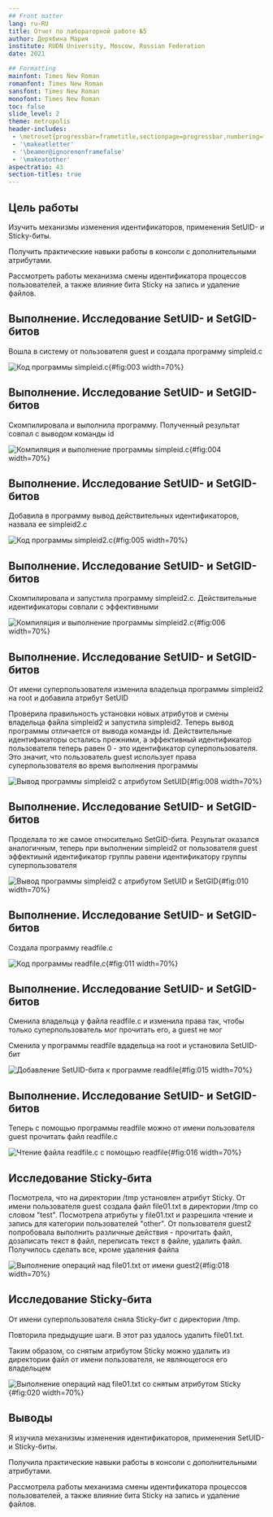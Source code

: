 ```yaml
---
## Front matter
lang: ru-RU
title: Отчет по лабораторной работе №5
author: Дерябина Мария
institute: RUDN University, Moscow, Russian Federation
date: 2021

## Formatting
mainfont: Times New Roman
romanfont: Times New Roman
sansfont: Times New Roman
monofont: Times New Roman
toc: false
slide_level: 2
theme: metropolis
header-includes:
 - \metroset{progressbar=frametitle,sectionpage=progressbar,numbering=fraction}
 - '\makeatletter'
 - '\beamer@ignorenonframefalse'
 - '\makeatother'
aspectratio: 43
section-titles: true
---
```


## Цель работы

Изучить механизмы изменения идентификаторов, применения
SetUID- и Sticky-биты. 

Получить практические навыки работы в консоли с дополнительными атрибутами. 

Рассмотреть работы механизма
смены идентификатора процессов пользователей, а также влияние бита
Sticky на запись и удаление файлов.


## Выполнение. Исследование SetUID- и SetGID-битов

Вошла в систему от пользователя guest и создала программу simpleid.c

![Код программы simpleid.c](../image/3.png){#fig:003 width=70%}

## Выполнение. Исследование SetUID- и SetGID-битов

Скомпилировала и выполнила программу. Полученный результат совпал с выводом команды id

![Компиляция и выполнение программы simpleid.c](../image/4.png){#fig:004 width=70%}

## Выполнение. Исследование SetUID- и SetGID-битов

Добавила в программу вывод действительных идентификаторов, назвала ее simpleid2.c

![Код программы simpleid2.c](../image/5.png){#fig:005 width=70%}

## Выполнение. Исследование SetUID- и SetGID-битов

Скомпилировала и запустила программу simpleid2.c. Действительные идентификаторы совпали с эффективными

![Компиляция и выполнение программы simpleid2.c](../image/6.png){#fig:006 width=70%}

## Выполнение. Исследование SetUID- и SetGID-битов

От имени суперпользователя изменила владельца программы simpleid2 на root и добавила атрибут SetUID

Проверила правильность установки новых атрибутов и смены владельца файла simpleid2 и запустила simpleid2. Теперь вывод программы отличается от вывода команды id. Действительные идентификаторы остались прежними, а эффективный идентификатор пользователя теперь равен 0 - это идентификатор суперпользователя. Это значит, что пользователь guest использует права суперпользователя во время выполнения программы 

![Вывод программы simpleid2 с атрибутом SetUID](../image/8.png){#fig:008 width=70%}

## Выполнение. Исследование SetUID- и SetGID-битов

Проделала то же самое относительно SetGID-бита. Результат оказался аналогичным, теперь при выполнении simpleid2 от пользователя guest эффектиынй идентификатор группы равени идентификатору группы суперпользователя

![Вывод программы simpleid2 с атрибутом SetUID и SetGID](../image/10.png){#fig:010 width=70%}

## Выполнение. Исследование SetUID- и SetGID-битов

Создала программу readfile.c

![Код программы readfile.c](../image/11.png){#fig:011 width=70%}

## Выполнение. Исследование SetUID- и SetGID-битов

Сменила владельца у файла readfile.c и изменила права так, чтобы только суперпользователь мог прочитать его, а guest не мог

Сменила у программы readfile вдадельца на root и установила SetUID-бит 

![Добавление SetUID-бита к программе readfile](../image/15.png){#fig:015 width=70%}

## Выполнение. Исследование SetUID- и SetGID-битов

Теперь с помощью программы readfile можно от имени пользователя guest прочитать файл readfile.c

![Чтение файла readfile.c с помощью readfile](../image/16.png){#fig:016 width=70%}


## Исследование Sticky-бита

Посмотрела, что на директории /tmp установлен атрибут Sticky. От имени пользователя guest создала файл file01.txt в директории /tmp со словом "test". Посмотрела атрибуты у file01.txt и разрешила чтение и запись для категории пользователей "other".
От пользователя guest2 попробовала выполнить различные действия - прочитать файл, дозаписать текст в файл, переписать текст в файле, удалить файл. Получилось сделать все, кроме удаления файла

![Выполнение операций над file01.txt от имени guest2](../image/18.png){#fig:018 width=70%}

## Исследование Sticky-бита

От имени суперпользователя сняла Sticky-бит с директории /tmp. 

Повторила предыдущие шаги. В этот раз удалось удалить file01.txt. 

Таким образом, со снятым атрибутом Sticky можно удалить из директории файл от имени пользователя, не являющегося его владельцем

![Выполнение операций над file01.txt со снятым атрибутом Sticky](../image/20.png){#fig:020 width=70%}


## Выводы

Я изучила механизмы изменения идентификаторов, применения
SetUID- и Sticky-биты. 

Получила практические навыки работы в консоли с дополнительными атрибутами. 

Рассмотрела работы механизма
смены идентификатора процессов пользователей, а также влияние бита
Sticky на запись и удаление файлов.
